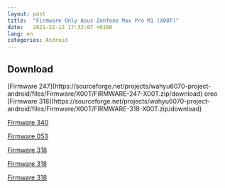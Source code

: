 ```yaml
---
layout: post
title:  "Firmware Only Asus Zenfone Max Pro M1 (X00T)"
date:   2021-12-12 17:32:07 +0100
lang: en
categories: Android
---
```



<h2>Download</h2>
[Firmware 247](https://sourceforge.net/projects/wahyu6070-project-android/files/Firmware/X00T/FIRMWARE-247-X00T.zip/download)
 oreo
[Firmware 318](https://sourceforge.net/projects/wahyu6070-project-android/files/Firmware/X00T/FIRMWARE-318-X00T.zip/download)
 
[Firmware 340](https://sourceforge.net/projects/wahyu6070-project-android/files/Firmware/X00T/FIRMWARE-340-X00T.zip/download)
 
[Firmware 053](https://sourceforge.net/projects/wahyu6070-project-android/files/Firmware/X00T/FIRMWARE-053-X00T.zip/download)
 
[Firmware 318](https://sourceforge.net/projects/wahyu6070-project-android/files/Firmware/X00T/FIRMWARE-318-X00T.zip/download)
 
[Firmware 318](https://sourceforge.net/projects/wahyu6070-project-android/files/Firmware/X00T/FIRMWARE-318-X00T.zip/download)
 
[Firmware 318](https://sourceforge.net/projects/wahyu6070-project-android/files/Firmware/X00T/FIRMWARE-318-X00T.zip/download)
 

